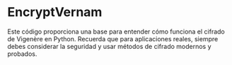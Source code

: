 # EncryptVernam
Este código proporciona una base para entender cómo funciona el cifrado de Vigenère en Python. Recuerda que para aplicaciones reales, siempre debes considerar la seguridad y usar métodos de cifrado modernos y probados.
